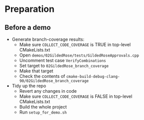 # Preparation

## Before a demo

* Generate branch-coverage results:
    * Make sure `COLLECT_CODE_COVERAGE` is TRUE in top-level CMakeLists.txt
    * Open `demos/02GildedRose/tests/GildedRoseApprovals.cpp`
    * Uncomment test case `VerifyCombinations`
    * Set target to `02GildedRose_branch_coverage`
    * Make that target
    * Check the contents of `cmake-build-debug-clang-90/02GildedRose_branch_coverage`
* Tidy up the repo
    * Revert any changes in code
    * Make sure `COLLECT_CODE_COVERAGE` is FALSE in top-level CMakeLists.txt
    * Build the whole project
    * Run `setup_for_demo.sh`
